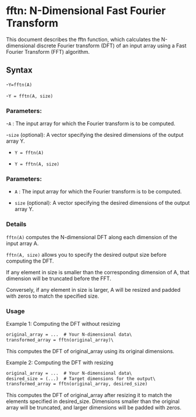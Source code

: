 


# fftn: N-Dimensional Fast Fourier Transform
This document describes the fftn function, which calculates the N-dimensional discrete Fourier transform (DFT) 
of an input array using a Fast Fourier Transform (FFT) algorithm.

## Syntax
-`Y=fftn(A)`

-`Y = fftn(A, size)`
### Parameters:

-`A` : The input array for which the Fourier transform is to be computed.

-`size` (optional): A vector specifying the desired dimensions of the output array Y.
- ```Y = fftn(A)```

- ```Y = fftn(A, size)```
### Parameters:

- ```A``` : The input array for which the Fourier transform is to be computed.

- ```size``` (optional): A vector specifying the desired dimensions of the output array Y.

### Details
`fftn(A)` computes the N-dimensional DFT along each dimension of the input array A.

`fftn(A, size)` allows you to specify the desired output size before computing the DFT.

If any element in size is smaller than the corresponding dimension of A, that dimension will be truncated before the FFT.

Conversely, if any element in size is larger, A will be resized and padded with zeros to match the specified size.
### Usage
Example 1: Computing the DFT without resizing
```scilab
original_array = ...  # Your N-dimensional data\
transformed_array = fftn(original_array)\
```
This computes the DFT of original_array using its original dimensions.

Example 2: Computing the DFT with resizing
```scilab
original_array = ...  # Your N-dimensional data\
desired_size = (...)  # Target dimensions for the output\
transformed_array = fftn(original_array, desired_size)
```
This computes the DFT of original_array after resizing it to match the elements specified in desired_size.
Dimensions smaller than the original array will be truncated, and larger dimensions will be padded with zeros.
